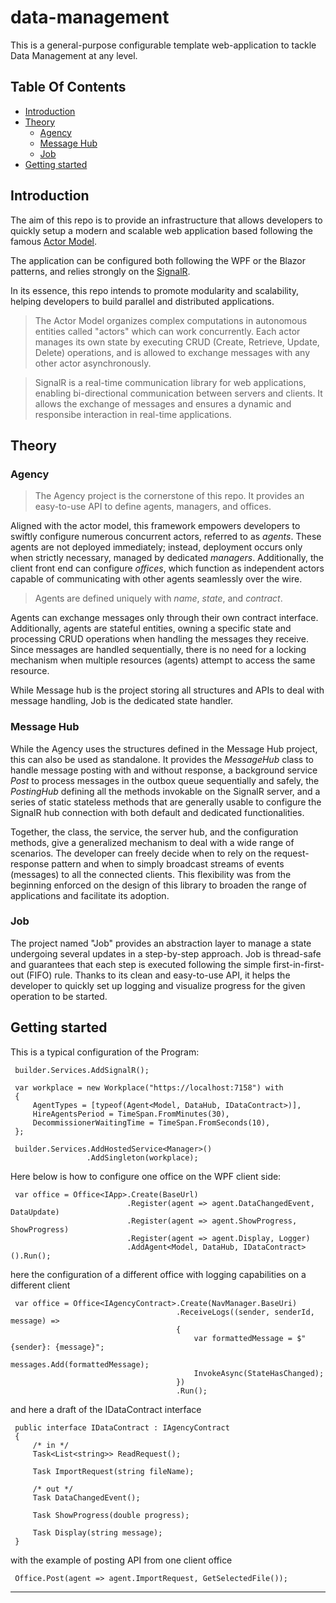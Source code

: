 # data-management

This is a general-purpose configurable template web-application to tackle Data Management at any level.

## Table Of Contents

  * [Introduction](#introduction)
  * [Theory](#theory)
      * [Agency](#agency)
      * [Message Hub](#message-hub)
      * [Job](#job)
  * [Getting started](#getting-started)

## Introduction

The aim of this repo is to provide an infrastructure that allows developers to quickly setup a modern and scalable 
web application based following the famous [Actor Model]("https://en.wikipedia.org/wiki/Actor_model").

The application can be configured both following the WPF or the Blazor patterns, and relies strongly on the 
[SignalR]("https://en.wikipedia.org/wiki/SignalR").

In its essence, this repo intends to promote modularity and scalability, helping developers to build parallel 
and distributed applications.

> The Actor Model organizes complex computations in autonomous entities called "actors" which can work concurrently. 
> Each actor manages its own state by executing CRUD (Create, Retrieve, Update, Delete) operations, and is allowed
> to exchange messages with any other actor asynchronously. 

> SignalR is a real-time communication library for web applications, enabling bi-directional communication 
> between servers and clients. It allows the exchange of messages and ensures a dynamic and responsibe interaction
> in real-time applications.

## Theory

### Agency

> The Agency project is the cornerstone of this repo. It provides an easy-to-use API to define agents, managers, and offices.

Aligned with the actor model, this framework empowers developers to swiftly configure numerous concurrent actors, referred to as *agents*. 
These agents are not deployed immediately; instead, deployment occurs only when strictly necessary, managed by dedicated *managers*. 
Additionally, the client front end can configure *offices*, which function as independent actors capable of communicating 
with other agents seamlessly over the wire.

> Agents are defined uniquely with *name*, *state*, and *contract*.

Agents can exchange messages only through their own contract interface. Additionally, agents are stateful entities, 
owning a specific state and processing CRUD operations when handling the messages they receive. 
Since messages are handled sequentially, there is no need for a locking mechanism when multiple resources (agents) attempt to access the same resource.

While Message hub is the project storing all structures and APIs to deal with message handling, Job is the dedicated state handler.

### Message Hub

While the Agency uses the structures defined in the Message Hub project, this can also be used as standalone.
It provides the *MessageHub* class to handle message posting with and without response, a background service *Post* to process messages in the 
outbox queue sequentially and safely, the *PostingHub* defining all the methods invokable on the SignalR server, and a series of static stateless 
methods that are generally usable to configure the SignalR hub connection with both default and dedicated functionalities.

Together, the class, the service, the server hub, and the configuration methods, give a generalized mechanism to deal with a wide range of scenarios. 
The developer can freely decide when to rely on the request-response pattern and when to simply broadcast streams of events (messages) to all the connected clients.
This flexibility was from the beginning enforced on the design of this library to broaden the range of applications and facilitate its adoption.

### Job

The project named "Job" provides an abstraction layer to manage a state undergoing several updates in a step-by-step approach. 
Job is thread-safe and guarantees that each step is executed following the simple first-in-first-out (FIFO) rule.
Thanks to its clean and easy-to-use API, it helps the developer to quickly set up logging and visualize progress 
for the given operation to be started.

## Getting started

This is a typical configuration of the Program: 

     builder.Services.AddSignalR();

     var workplace = new Workplace("https://localhost:7158") with
     {
         AgentTypes = [typeof(Agent<Model, DataHub, IDataContract>)],
         HireAgentsPeriod = TimeSpan.FromMinutes(30),
         DecommissionerWaitingTime = TimeSpan.FromSeconds(10),
     };

     builder.Services.AddHostedService<Manager>()
                     .AddSingleton(workplace);

Here below is how to configure one office on the WPF client side:

     var office = Office<IApp>.Create(BaseUrl)
                              .Register(agent => agent.DataChangedEvent, DataUpdate)
                              .Register(agent => agent.ShowProgress, ShowProgress)
                              .Register(agent => agent.Display, Logger)
                              .AddAgent<Model, DataHub, IDataContract>().Run();

here the configuration of a different office with logging capabilities on a different client

     var office = Office<IAgencyContract>.Create(NavManager.BaseUri)
                                         .ReceiveLogs((sender, senderId, message) =>
                                         {
                                             var formattedMessage = $"{sender}: {message}";
                                             messages.Add(formattedMessage);
                                             InvokeAsync(StateHasChanged);
                                         })
                                         .Run();

and here a draft of the IDataContract interface

     public interface IDataContract : IAgencyContract
     {
         /* in */
         Task<List<string>> ReadRequest();

         Task ImportRequest(string fileName);

         /* out */
         Task DataChangedEvent();

         Task ShowProgress(double progress);

         Task Display(string message);
     }

with the example of posting API from one client office

     Office.Post(agent => agent.ImportRequest, GetSelectedFile());

---


